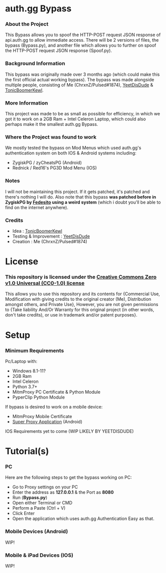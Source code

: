 # auth.gg Bypass
### About the Project
This Bypass allows you to spoof the HTTP-POST request JSON response of api.auth.gg to allow immediate access.
There will be 2 versions of files, the bypass (Bypass.py), and another file which allows you to further on spoof the HTTP-POST request JSON response (Spoof.py).
### Background Information
This bypass was originally made over 3 months ago (which could make this the first official actual working bypass). The bypass was made alongside multiple people, consisting of Me (ChrxnZ/Pulsed#1874), [YeetDisDude](https://github.com/YeetDisDude) & [TonicBoomerKewl](https://github.com/TonicBoomerKewl).
### More Information
This project was made to be as small as possible for efficiency, in which we got it to work on a 2GB Ram + Intel Celeron Laptop, which could also perhaps make it the smallest auth.gg Bypass.
### Where the Project was found to work
We mostly tested the bypass on Mod Menus which used auth.gg's authentication system on both IOS & Android systems including:
- ZygiskPG / zyCheatsPG (Android)
- Rednick / Red16's PG3D Mod Menu (IOS)
### Notes
I will not be maintaining this project. If it gets patched, it's patched and there's nothing I will do. Also note that this bypass **was patched before in ZygiskPG by [Fedesito](https://github.com/fedes1to) using a weird system** (which i doubt you'll be able to find on the internet anywhere).
### Credits
- Idea : [TonicBoomerKewl](https://github.com/TonicBoomerKewl)
- Testing & Improvement : [YeetDisDude](https://github.com/YeetDisDude)
- Creation : Me (ChrxnZ/Pulsed#1874)
# License
### This repository is licensed under the [Creative Commons Zero v1.0 Universal (CC0-1.0) license](https://github.com/ChrxnZ/Auth.GG-MitmProxy-Bypass/blob/main/LICENSE)
This allows you to use this repository and its contents for {Commercial Use, Modification with giving credits to the original creator (Me), Distribution amongst others, and Private Use}, However, you are not given permissions to {Take liability And/Or Warranty for this original project (in other words, don't take credits), or use in trademark and/or patent purposes}.

# Setup
### Minimum Requirements
Pc/Laptop with:
- Windows 8.1-11?
- 2GB Ram
- Intel Celeron
- Python 3.7+
- MitmProxy PC Certificate & Python Module
- PyperClip Python Module

If bypass is desired to work on a mobile device:
- MitmProxy Mobile Certificate
- [Super Proxy Application](https://play.google.com/store/apps/details?id=com.scheler.superproxy) (Android)

IOS Requirements yet to come (WIP LIKELY BY YEETDISDUDE)

# Tutorial(s)
### PC
Here are the following steps to get the bypass working on PC:
- Go to Proxy settings on your PC
- Enter the address as **127.0.0.1** & the Port as **8080**
- Run (**Bypass.py**)
- Open either Terminal or CMD
- Perform a Paste (Ctrl + V)
- Click Enter
- Open the application which uses auth.gg Authentication
Easy as that.
### Mobile Devices (Android)
WIP!
### Mobile & iPad Devices (IOS)
WIP! 
